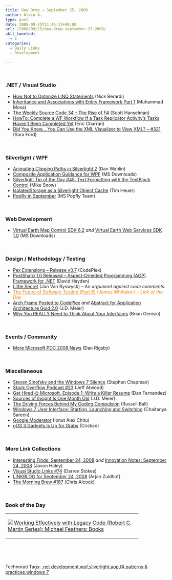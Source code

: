 ```yaml
---
title: Dew Drop – September 25, 2008
author: Alvin A.
type: post
date: 2008-09-25T11:46:13+00:00
url: /2008/09/25/dew-drop-september-25-2008/
aktt_tweeted:
  - 1
categories:
  - Daily Links
  - Development

---
```

&#160;

### .NET / Visual Studio

  * <a target="_blank" href="http://www.coderjournal.com/2008/09/how-not-to-optimize-linq/">How Not to Optimize LINQ Statements</a> (Nick Berardi)
  * <a target="_blank" href="http://mosesofegypt.net/post/2008/09/24/Inheritance-and-Associations-with-Entity-Framework-Part-1.aspx">Inheritance and Associations with Entity Framework Part 1</a> (Muhammad Mosa)
  * <a target="_blank" href="http://www.hanselman.com/blog/TheWeeklySourceCode34TheRiseOfF.aspx">The Weekly Source Code 34 &#8211; The Rise of F#</a> (Scott Hanselman)
  * <a target="_blank" href="http://blogs.msdn.com/echarran/archive/2008/09/24/howto-complete-a-wf-workflow-if-a-task-replicator-activity-s-tasks-haven-t-been-completed-yet.aspx">HowTo: Complete a WF Workflow If a Task Replicator Activity&#8217;s Tasks Haven&#8217;t Been Completed Yet</a> (Eric Charran)
  * <a target="_blank" href="http://blogs.msdn.com/saraford/archive/2008/09/25/did-you-know-you-can-use-the-xml-visualizer-to-view-xml-321.aspx">Did You Know&#8230; You Can Use the XML Visualizer to View XML? &#8211; #321</a> (Sara Ford)

&#160;

### Silverlight / WPF

  * <a target="_blank" href="http://weblogs.asp.net/dwahlin/archive/2008/09/24/animating-clipping-paths-in-silverlight-2.aspx">Animating Clipping Paths in Silverlight 2</a> (Dan Wahlin)
  * <a target="_blank" href="http://www.microsoft.com/downloads/details.aspx?familyid=e3e87bdc-fec1-4489-91fa-e1cf69721563&displaylang=en&tm">Composite Application Guidance for WPF</a> (MS Downloads)
  * <a target="_blank" href="http://silverlight.net/blogs/msnow/archive/2008/09/24/silverlight-tip-of-the-day-45-text-formatting-with-the-textblock-control.aspx">Silverlight Tip of the Day #45: Text Formatting with the TextBlock Control</a> (Mike Snow)
  * <a target="_blank" href="http://timheuer.com/blog/archive/2008/09/24/silverlight-isolated-storage-caching.aspx">IsolatedStorage as a Silverlight Object Cache</a> (Tim Heuer)
  * <a target="_blank" href="http://popflyteam.spaces.live.com/Blog/cns!51018025071FD37F!326.entry">Popfly in September</a> (MS Popfly Team)

&#160;

### Web Development

  * <a target="_blank" href="http://www.microsoft.com/downloads/details.aspx?familyid=09905eea-f8d4-4af3-bb35-b479bf342e1e&displaylang=en&tm">Virtual Earth Map Control SDK 6.2</a>&#160;_and_&#160;<a target="_blank" href="http://www.microsoft.com/downloads/details.aspx?familyid=d20e16ef-5934-4ea0-bc04-ba6a0dc5f709&displaylang=en&tm">Virtual Earth Web Services SDK 1.0</a> (MS Downloads)

&#160;

### Design / Methodology / Testing

  * <a target="_blank" href="http://www.codeplex.com/Pex/Release/ProjectReleases.aspx?ReleaseId=17610">Pex Extensions &#8211; Release v0.7</a> (CodePlex)
  * <a target="_blank" href="http://www.pnpguidance.net/post/PostSharpReleasedAspectOrientedProgrammingAOPFrameworkNET.aspx">PostSharp 1.0 Released &#8211; Aspect-Oriented Programming (AOP) Framework for .NET</a> (David Hayden)
  * <a target="_blank" href="http://elegantcode.com/2008/09/24/little-secret/">Little Secret</a> (Jan Van Ryswyck) _– An argument against code comments._
  * <a target="_blank" href="http://blogs.msdn.com/james_whittaker/archive/2008/09/24/the-future-of-testing-part-6.aspx"><font color="#ff8000">The Future of Software Testing (Part 6)</font></a> <font color="#ff8000">(James Whittaker) <em>– Link of the Day</em></font>
  * <a target="_blank" href="http://blogs.msdn.com/jmeier/archive/2008/09/24/arch-frame-posted-to-codeplex.aspx">Arch Frame Posted to CodePlex</a>&#160;_and_&#160;<a target="_blank" href="http://blogs.msdn.com/jmeier/archive/2008/09/24/abstract-for-application-architecture-guide-2-0.aspx">Abstract for Application Architecture Guid 2.0</a> (J.D. Meier)
  * <a target="_blank" href="http://brian.genisio.org/2008/09/why-you-really-need-to-think-about-your.html">Why You REALLY Need to Think About Your Interfaces</a> (Brian Genisio)

&#160;

### Events / Community

  * <a target="_blank" href="http://www.danrigsby.com/blog/index.php/2008/09/24/more-microsoft-pdc-2008-news/">More Microsoft PDC 2008 News</a> (Dan Rigsby)

&#160;

### Miscellaneous

  * <a target="_blank" href="http://uxevangelist.blogspot.com/2008/09/steven-sinofsky-and-windows-7-silence.html">Steven Sinofsky and the Windows 7 Silence</a> (Stephen Chapman)
  * <a target="_blank" href="http://blog.stackoverflow.com/2008/09/podcast-23/">Stack Overflow Podcast #23</a> (Jeff Atwood)
  * <a target="_blank" href="http://channel9.msdn.com/posts/Dan/Get-Hired-at-Microsoft-Episode-1-Write-a-Killer-Resume/">Get Hired @ Microsoft, Episode 1: Write a Killer Resume</a> (Dan Fernandez)
  * <a target="_blank" href="http://blogs.msdn.com/jmeier/archive/2008/09/24/sources-of-insight-is-one-month-old.aspx">Sources of Insight Is One Month Old</a> (J.D. Meier)
  * <a target="_blank" href="http://www.caffeinatedcoder.com/the-driving-forces-behind-my-coding-compulsion/">The Driving Forces Behind My Coding Compulsion</a> (Russell Ball)
  * <a target="_blank" href="http://blogs.msdn.com/e7/archive/2008/09/23/user-interface-starting-launching-and-switching.aspx">Windows 7 User Interface: Starting, Launching and Switching</a> (Chaitanya Sareen)
  * <a target="_blank" href="http://googlesystem.blogspot.com/2008/09/google-moderator.html">Google Moderator</a> (Ionut Alex Chitu)
  * <a target="_blank" href="http://www.tcmagazine.com/comments.php?id=21922&catid=3">gOS 3 Gadgets Is Up for Grabs</a> (Cristian)

&#160;

### More Link Collections

  * <a target="_blank" href="http://jasonhaley.com/blog/archive/2008/09/24/142286.aspx">Interesting Finds: September 24, 2008</a>&#160;_and_&#160;<a target="_blank" href="http://jasonhaley.com/blog/archive/2008/09/24/142287.aspx">Innovation Notes: September 24, 2008</a> (Jason Haley)
  * <a target="_blank" href="http://visualstudiohacks.com/blog/visual-studio-links-74/">Visual Studio Links #74</a> (Darren Stokes)
  * <a target="_blank" href="http://www.arjansworld.com/2008/09/24/linkblog-for-september-24-2008/">LINKBLOG for September 24, 2008</a> (Arjan Zuidhof)
  * <a target="_blank" href="http://blog.cwa.me.uk/2008/09/25/the-morning-brew-187/">The Morning Brew #187</a> (Chris Alcock)

&#160;

### Book of the Day

<div style="padding-bottom: 0px; margin: 0px; padding-left: 0px; padding-right: 0px; display: inline; float: none; padding-top: 0px" id="scid:7dc1bd33-94bd-46fd-a20b-0131235bcd47:e2b23338-77a8-4e9d-a58a-fefd7f702e92" class="wlWriterEditableSmartContent">
  <table cellspacing="0" cellpadding="2" width="400" border="0" unselectable="on">
    <tr>
      <td valign="top" width="400">
        <p>
          <a title="Working Effectively with Legacy Code (Robert C. Martin Series): Michael Feathers: Books" href="http://www.amazon.com/exec/obidos/ASIN/0131177052/alvinashcraft-20"><img data-recalc-dims="1" decoding="async" src="https://i0.wp.com/images.amazon.com/images/P/0131177052.01.MZZZZZZZ.jpg?w=660" border="0" align="left" style="float:left" />Working Effectively with Legacy Code (Robert C. Martin Series): Michael Feathers: Books</a>
        </p>
      </td>
    </tr>
  </table>
</div>

&#160;

<div style="padding-bottom: 0px; margin: 0px; padding-left: 0px; padding-right: 0px; display: inline; float: none; padding-top: 0px" id="scid:C16BAC14-9A3D-4c50-9394-FBFEF7A93539:a965b5ee-d039-49f5-adc7-b69721654d0d" class="wlWriterEditableSmartContent">
  <!--dotnetkickit-->
</div>

&#160;

<div style="padding-bottom: 0px; margin: 0px; padding-left: 0px; padding-right: 0px; display: inline; float: none; padding-top: 0px" id="scid:0767317B-992E-4b12-91E0-4F059A8CECA8:4edc773a-e68d-4bdc-8bba-1f19261e5bd2" class="wlWriterEditableSmartContent">
  Technorati Tags: <a href="http://technorati.com/tags/.net+development" rel="tag">.net development</a>,<a href="http://technorati.com/tags/wpf" rel="tag">wpf</a>,<a href="http://technorati.com/tags/silverlight" rel="tag">silverlight</a>,<a href="http://technorati.com/tags/aop" rel="tag">aop</a>,<a href="http://technorati.com/tags/f%23" rel="tag">f#</a>,<a href="http://technorati.com/tags/patterns+%26+practices" rel="tag">patterns & practices</a>,<a href="http://technorati.com/tags/windows+7" rel="tag">windows 7</a>
</div>